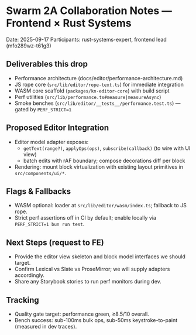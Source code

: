 # Swarm 2A Collaboration Notes — Frontend × Rust Systems

Date: 2025-09-17
Participants: rust-systems-expert, frontend lead (mfo289wz-t61g3)

## Deliverables this drop
- Performance architecture (docs/editor/performance-architecture.md)
- JS rope core (`src/lib/editor/rope-text.ts`) for immediate integration
- WASM core scaffold (`packages/kn-editor-core`) with build script
- Perf utilities (`src/lib/performance.ts#measure|measureAsync`)
- Smoke benches (`src/lib/editor/__tests__/performance.test.ts`) — gated by `PERF_STRICT=1`

## Proposed Editor Integration
- Editor model adapter exposes:
  - `getText(range?)`, `applyOps(ops)`, `subscribe(callback)` (to wire with UI view)
  - batch edits with rAF boundary; compose decorations diff per block
- Rendering: mount block virtualization with existing layout primitives in `src/components/ui/*`.

## Flags & Fallbacks
- WASM optional: loader at `src/lib/editor/wasm/index.ts`; fallback to JS rope.
- Strict perf assertions off in CI by default; enable locally via `PERF_STRICT=1 bun run test`.

## Next Steps (request to FE)
- Provide the editor view skeleton and block model interfaces we should target.
- Confirm Lexical vs Slate vs ProseMirror; we will supply adapters accordingly.
- Share any Storybook stories to run perf monitors during dev.

## Tracking
- Quality gate target: performance green, ≥8.5/10 overall.
- Bench success: sub-100ms bulk ops, sub-50ms keystroke-to-paint (measured in dev traces).

